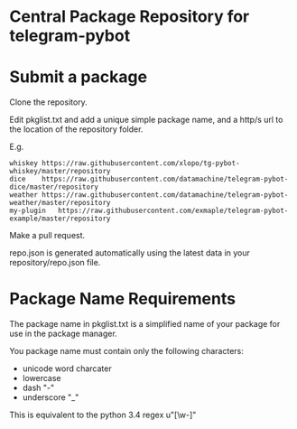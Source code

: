 # Central Package Repository for telegram-pybot

# Submit a package

Clone the repository.

Edit pkglist.txt and add a unique simple package name, and a http/s url to the location of the repository folder.

E.g.
```
whiskey https://raw.githubusercontent.com/xlopo/tg-pybot-whiskey/master/repository
dice    https://raw.githubusercontent.com/datamachine/telegram-pybot-dice/master/repository
weather https://raw.githubusercontent.com/datamachine/telegram-pybot-weather/master/repository
my-plugin	https://raw.githubusercontent.com/exmaple/telegram-pybot-example/master/repository
```

Make a pull request.

repo.json is generated automatically using the latest data in your repository/repo.json file.
 
# Package Name Requirements

The package name in pkglist.txt is a simplified name of your package for use in the package manager.

You package name must contain only the following characters:

* unicode word charcater
* lowercase
* dash "-"
* underscore "_"

This is equivalent to the python 3.4 regex u"[\w-]"

